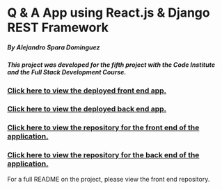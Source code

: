 # Q & A App using React.js & Django REST Framework
##### By Alejandro Spara Dominguez

##### This project was developed for the fifth project with the Code Institute and the Full Stack Development Course. 

### [Click here to view the deployed front end app.](https://stack-react.herokuapp.com/)
### [Click here to view the deployed back end app.](https://stack-drf-api.herokuapp.com/)

### [Click here to view the repository for the front end of the application.](https://github.com/AlexSD92/stack_react)
### [Click here to view the repository for the back end of the application.](https://github.com/AlexSD92/stack_drf_api)

For a full README on the project, please view the front end repository. 